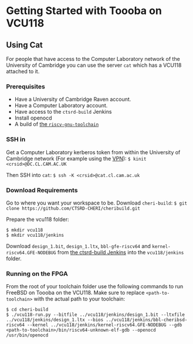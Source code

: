 # Getting Started with Toooba on VCU118

## Using Cat
For people that have access to the Computer Laboratory network of the University of Cambridge you can use the server `cat` which has a VCU118 attached to it.

### Prerequisites

- Have a University of Cambridge Raven account.
- Have a Computer Laboratory account.
- Have access to the `ctsrd-build` Jenkins
- Install openocd
- A build of [the `riscv-gnu-toolchain`](https://github.com/riscv/riscv-gnu-toolchain.git)

### SSH in
Get a Computer Laboratory kerberos token from within the University of Cambridge network (For example using the [VPN](https://help.uis.cam.ac.uk/service/network-services/remote-access/uis-vpn)):
`$ kinit <crsid>@DC.CL.CAM.AC.UK`

Then SSH into `cat`:
`$ ssh -K <crsid>@cat.cl.cam.ac.uk`

### Download Requirements

Go to where you want your workspace to be. Download `cheri-build`:
`$ git clone https://github.com/CTSRD-CHERI/cheribuild.git`

Prepare the vcu118 folder:
```
$ mkdir vcu118
$ mkdir vcu118/jenkins
```

Download `design_1.bit`, `design_1.ltx`, `bbl-gfe-riscv64` and `kernel-riscv64.GFE-NODEBUG` from [the ctsrd-build Jenkins](
https://ctsrd-build.cl.cam.ac.uk/job/CheriBSD-FPGA-hmka2-test/job/cheribsd-gfe-run-fpga/BITSTREAM=bluespec,label_exp=tiger/ws/) into the `vcu118/jenkins` folder.

### Running on the FPGA

From the root of your toolchain folder use the following commands to run FreeBSD on Toooba on the VCU118. Make sure to replace `<path-to-toolchain>` with the actual path to your toolchain:
```
$ cd cheri-build
$ ./vcu118-run.py --bitfile ../vcu118/jenkins/design_1.bit --ltxfile ../vcu118/jenkins/design_1.ltx --bios ../vcu118/jenkins/bbl-cheribsd-riscv64 --kernel ../vcu118/jenkins/kernel-riscv64.GFE-NODEBUG --gdb <path-to-toolchain>/bin/riscv64-unknown-elf-gdb --openocd /usr/bin/openocd
```
